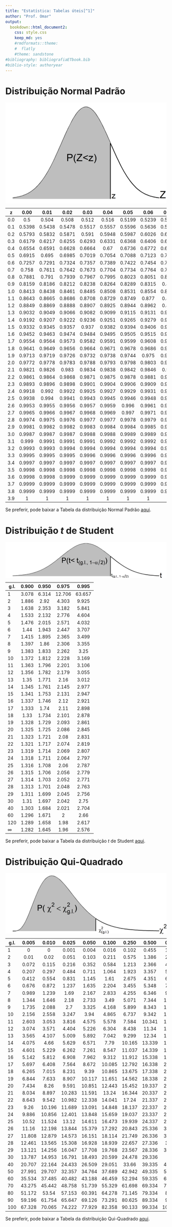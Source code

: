 ```yaml
---
title: "Estatística: Tabelas úteis[^1]"
author: "Prof. Omar"
output: 
  bookdown::html_document2:
    css: style.css
    keep_md: yes  
    #rmdformats::theme:
    #  flatly
    #theme: sandstone
#bibliography: bibliografiaETbook.bib
#biblio-style: authoryear
---
```







[^1]: Este é um arquivo com tabelas úteis. Caso encontre erros, queira fazer comentários, ou trocar uma ideia sobre o artigo, por favor, me escreva: omarcnpereiraead@gmail.com

# Distribuição Normal Padrão


<img src="Figuras1/nz-1.png" style="display: block; margin: auto;" />





| z   |   0.00   |   0.01   |   0.02   |   0.03   |   0.04   |   0.05   |   0.06   |   0.07   |   0.08   |   0.09   |
|-----|:--------:|:--------:|:--------:|:--------:|:--------:|:--------:|:--------:|:--------:|:--------:|:--------:|
| 0.0 | 0.5 |  0.504 |  0.508 |  0.512 |  0.516 |  0.5199 |  0.5239 |  0.5279 |  0.5319 | 0.5359 |
0.1 |  0.5398  |  0.5438  |  0.5478  |  0.5517  |  0.5557  |  0.5596  |  0.5636  |  0.5675  |  0.5714  |  0.5753  
0.2 |  0.5793  |  0.5832  |  0.5871  |  0.591  |  0.5948  |  0.5987  |  0.6026  |  0.6064  |  0.6103  |  0.6141  
0.3 |  0.6179  |  0.6217  |  0.6255  |  0.6293  |  0.6331  |  0.6368  |  0.6406  |  0.6443  |  0.648  |  0.6517  
0.4 |  0.6554  |  0.6591  |  0.6628  |  0.6664  |  0.67  |  0.6736  |  0.6772  |  0.6808  |  0.6844  |  0.6879  
0.5 |  0.6915  |  0.695  |  0.6985  |  0.7019  |  0.7054  |  0.7088  |  0.7123  |  0.7157  |  0.719  |  0.7224  
0.6 |  0.7257  |  0.7291  |  0.7324  |  0.7357  |  0.7389  |  0.7422  |  0.7454  |  0.7486  |  0.7517  |  0.7549  
0.7 |  0.758  |  0.7611  |  0.7642  |  0.7673  |  0.7704  |  0.7734  |  0.7764  |  0.7794  |  0.7823  |  0.7852  
0.8 |  0.7881  |  0.791  |  0.7939  |  0.7967  |  0.7995  |  0.8023  |  0.8051  |  0.8078  |  0.8106  |  0.8133  
0.9 |  0.8159  |  0.8186  |  0.8212  |  0.8238  |  0.8264  |  0.8289  |  0.8315  |  0.834  |  0.8365  |  0.8389  
1.0 |  0.8413  |  0.8438  |  0.8461  |  0.8485  |  0.8508  |  0.8531  |  0.8554  |  0.8577  |  0.8599  |  0.8621  
1.1 |  0.8643  |  0.8665  |  0.8686  |  0.8708  |  0.8729  |  0.8749  |  0.877  |  0.879  |  0.881  |  0.883  
1.2 |  0.8849  |  0.8869  |  0.8888  |  0.8907  |  0.8925  |  0.8944  |  0.8962  |  0.898  |  0.8997  |  0.9015  
1.3 |  0.9032  |  0.9049  |  0.9066  |  0.9082  |  0.9099  |  0.9115  |  0.9131  |  0.9147  |  0.9162  |  0.9177  
1.4 |  0.9192  |  0.9207  |  0.9222  |  0.9236  |  0.9251  |  0.9265  |  0.9279  |  0.9292  |  0.9306  |  0.9319  
1.5 |  0.9332  |  0.9345  |  0.9357  |  0.937  |  0.9382  |  0.9394  |  0.9406  |  0.9418  |  0.9429  |  0.9441  
1.6 |  0.9452  |  0.9463  |  0.9474  |  0.9484  |  0.9495  |  0.9505  |  0.9515  |  0.9525  |  0.9535  |  0.9545  
1.7 |  0.9554  |  0.9564  |  0.9573  |  0.9582  |  0.9591  |  0.9599  |  0.9608  |  0.9616  |  0.9625  |  0.9633  
1.8 |  0.9641  |  0.9649  |  0.9656  |  0.9664  |  0.9671  |  0.9678  |  0.9686  |  0.9693  |  0.9699  |  0.9706  
1.9 |  0.9713  |  0.9719  |  0.9726  |  0.9732  |  0.9738  |  0.9744  |  0.975  |  0.9756  |  0.9761  |  0.9767  
2.0 |  0.9772  |  0.9778  |  0.9783  |  0.9788  |  0.9793  |  0.9798  |  0.9803  |  0.9808  |  0.9812  |  0.9817  
2.1 |  0.9821  |  0.9826  |  0.983  |  0.9834  |  0.9838  |  0.9842  |  0.9846  |  0.985  |  0.9854  |  0.9857  
2.2 |  0.9861  |  0.9864  |  0.9868  |  0.9871  |  0.9875  |  0.9878  |  0.9881  |  0.9884  |  0.9887  |  0.989  
2.3 |  0.9893  |  0.9896  |  0.9898  |  0.9901  |  0.9904  |  0.9906  |  0.9909  |  0.9911  |  0.9913  |  0.9916  
2.4 |  0.9918  |  0.992  |  0.9922  |  0.9925  |  0.9927  |  0.9929  |  0.9931  |  0.9932  |  0.9934  |  0.9936  
2.5 |  0.9938  |  0.994  |  0.9941  |  0.9943  |  0.9945  |  0.9946  |  0.9948  |  0.9949  |  0.9951  |  0.9952  
2.6 |  0.9953  |  0.9955  |  0.9956  |  0.9957  |  0.9959  |  0.996  |  0.9961  |  0.9962  |  0.9963  |  0.9964  
2.7 |  0.9965  |  0.9966  |  0.9967  |  0.9968  |  0.9969  |  0.997  |  0.9971  |  0.9972  |  0.9973  |  0.9974  
2.8 |  0.9974  |  0.9975  |  0.9976  |  0.9977  |  0.9977  |  0.9978  |  0.9979  |  0.9979  |  0.998  |  0.9981  
2.9 |  0.9981  |  0.9982  |  0.9982  |  0.9983  |  0.9984  |  0.9984  |  0.9985  |  0.9985  |  0.9986  |  0.9986  
3.0 |  0.9987  |  0.9987  |  0.9987  |  0.9988  |  0.9988  |  0.9989  |  0.9989  |  0.9989  |  0.999  |  0.999  
3.1 |  0.999  |  0.9991  |  0.9991  |  0.9991  |  0.9992  |  0.9992  |  0.9992  |  0.9992  |  0.9993  |  0.999  
3.2 |  0.9993  |  0.9993  |  0.9994  |  0.9994  |  0.9994  |  0.9994  |  0.9994  |  0.9995  |  0.9995  |  0.9995  
3.3 |  0.9995  |  0.9995  |  0.9995  |  0.9996  |  0.9996  |  0.9996  |  0.9996  |  0.9996  |  0.9996  |  0.9997  
3.4 |  0.9997  |  0.9997  |  0.9997  |  0.9997  |  0.9997  |  0.9997  |  0.9997  |  0.9997  |  0.9997  |  0.9998  
3.5 |  0.9998  |  0.9998  |  0.9998  |  0.9998  |  0.9998  |  0.9998  |  0.9998  |  0.9998  |  0.9998  |  0.9998  
3.6 |  0.9998  |  0.9998  |  0.9999  |  0.9999  |  0.9999  |  0.9999  |  0.9999  |  0.9999  |  0.9999  |  0.9999  
3.7 |  0.9999  |  0.9999  |  0.9999  |  0.9999  |  0.9999  |  0.9999  |  0.9999  |  0.9999  |  0.9999  |  0.9999  
3.8 |  0.9999  |  0.9999  |  0.9999  |  0.9999  |  0.9999  |  0.9999  |  0.9999  |  0.9999  |  0.9999  |  0.9999  
3.9 |  1  |  1  |  1  |  1  |  1  |  1  |  1  |  1  |  1  |  1


Se preferir, pode baixar a Tabela da distribuição Normal Padrão  [aqui](https://github.com/OmarEAD/Website/blob/main/TabelasPDF/TNormPad.pdf).


# Distribuição $t$ de Student

<!-- \begin{center} -->
<!-- Os valores tabelados correspondem aos pontos $x$ tais que $P(t_{g.l.} \leq x)$. -->
<!-- \end{center} -->



<img src="Figuras1/nt-1.png" style="display: block; margin: auto;" />







| g.l.   |   0.900   |   0.950   |   0.975   |   0.995   |
|-----|:--------:|:--------:|:--------:|:--------:|
| 1 |  3.078 |  6.314 |  12.706 | 63.657 |
| 2 |  1.886  |  2.92  |  4.303  |  9.925  
| 3 |  1.638  |  2.353  |  3.182  |  5.841
| 4 |  1.533  |  2.132  |  2.776  |  4.604
| 5 |  1.476  |  2.015  |  2.571  |  4.032
| 6 |  1.44  |  1.943  |  2.447  |  3.707
| 7 |  1.415  |  1.895  |  2.365  |  3.499
| 8 |  1.397  |  1.86  |  2.306  |  3.355
| 9 |  1.383  |  1.833  |  2.262  |  3.25
| 10 |  1.372  |  1.812  |  2.228  |  3.169
| 11 |  1.363  |  1.796  |  2.201  |  3.106
| 12 |  1.356  |  1.782  |  2.179  |  3.055
| 13 |  1.35  |  1.771  |  2.16  |  3.012
| 14 |  1.345  |  1.761  |  2.145  |  2.977
| 15 |  1.341  |  1.753  |  2.131  |  2.947
| 16 |  1.337  |  1.746  |  2.12  |  2.921
| 17 |  1.333  |  1.74  |  2.11  |  2.898
| 18 |  1.33  |  1.734  |  2.101  |  2.878
| 19 |  1.328  |  1.729  |  2.093  |  2.861
| 20 |  1.325  |  1.725  |  2.086  |  2.845
| 21 |  1.323  |  1.721  |  2.08  |  2.831
| 22 |  1.321  |  1.717  |  2.074  |  2.819
| 23 |  1.319  |  1.714  |  2.069  |  2.807
| 24 |  1.318  |  1.711  |  2.064  |  2.797
| 25 |  1.316  |  1.708  |  2.06  |  2.787
| 26 |  1.315  |  1.706  |  2.056  |  2.779
| 27 |  1.314  |  1.703  |  2.052  |  2.771
| 28 |  1.313  |  1.701  |  2.048  |  2.763
| 29 |  1.311  |  1.699  |  2.045  |  2.756
| 30 |  1.31  |  1.697  |  2.042  |  2.75
| 40 |  1.303  |  1.684  |  2.021  |  2.704
| 60 |  1.296  |  1.671  |  2  |  2.66
| 120 |  1.289  |  1.658  |  1.98  |  2.617
| $\infty$ |  1.282  |  1.645  |  1.96  |  2.576



Se preferir, pode baixar a Tabela da distribuição $t$ de Student  [aqui](https://github.com/OmarEAD/Website/blob/main/TabelasPDF/tStudent.pdf).

# Distribuição Qui-Quadrado


<img src="Figuras1/nc-1.png" style="display: block; margin: auto;" />





| g.l.   |   0.005   |   0.010   |   0.025   |   0.050   |   0.100   |   0.250   |   0.500   |   0.750   |   0.900   |   0.950   |   0.975   |   0.990   |   0.995   |
|-----|:--------:|:--------:|:--------:|:--------:|:--------:|:--------:|:--------:|:--------:|:--------:|:--------:|:--------:|:--------:|:--------:|
| 1 | 0 |  0 |  0.001 |  0.004 |  0.016 |  0.102 |  0.455 |  1.323 |  2.706 |  3.841 |  5.024 |  6.635 | 7.879 |
2 |  0.01  |  0.02  |  0.051  |  0.103  |  0.211 |  0.575 |  1.386 |  2.773  |  4.605  |  5.991  |  7.378  |  9.21  |  10.597  
3 |  0.072  |  0.115  |  0.216  |  0.352  |  0.584 |  1.213 |  2.366 |  4.108  |  6.251  |  7.815  |  9.348  |  11.345  |  12.838  
4 |  0.207  |  0.297 |  0.484 |  0.711 |  1.064  |  1.923  |  3.357  |  5.385  |  7.779  |  9.488 |  11.143 |  13.277  |  14.86
5 |  0.412  |  0.554  |  0.831  |  1.145  |  1.61  |  2.675 |  4.351 |  6.626 |  9.236  |  11.07  |  12.833  |  15.086  |  16.75  
6 |  0.676  |  0.872  |  1.237  |  1.635  |  2.204  |  3.455 |  5.348 |  7.841 |  10.645  |  12.592  |  14.449  |  16.812  |  18.548  
7 |  0.989  |  1.239 |  1.69 |  2.167 |  2.833 |  4.255  |  6.346  |  9.037  |  12.017  |  14.067  |  16.013 |  18.475 |  20.278  
8 |  1.344  |  1.646  |  2.18  |  2.733  |  3.49  |  5.071 |  7.344 |  10.219 |  13.362  |  15.507  |  17.535  |  20.09  |  21.955  
9 |  1.735  |  2.088  |  2.7  |  3.325  |  4.168  |  5.899 |  8.343 |  11.389 |  14.684  |  16.919  |  19.023  |  21.666  |  23.589  
10 |  2.156  |  2.558 |  3.247 |  3.94 |  4.865 |  6.737  |  9.342  |  12.549  |  15.987  |  18.307  |  20.483 |  23.209 |  25.188
11 | 2.603 |  3.053 |  3.816 |  4.575 |  5.578 |  7.584 |  10.341 |  13.701 |  17.275 |  19.675 |  21.92 |  24.725 | 26.757 |
12 |  3.074  |  3.571  |  4.404  |  5.226  |  6.304 |  8.438 |  11.34 |  14.845  |  18.549  |  21.026  |  23.337  |  26.217  |  28.3  
13 |  3.565  |  4.107  |  5.009  |  5.892  |  7.042 |  9.299 |  12.34 |  15.984  |  19.812  |  22.362  |  24.736  |  27.688  |  29.819  
14 |  4.075  |  4.66 |  5.629 |  6.571 |  7.79  |  10.165  |  13.339  |  17.117  |  21.064  |  23.685 |  26.119 |  29.141  |  31.319
15 |  4.601  |  5.229  |  6.262  |  7.261  |  8.547  |  11.037 |  14.339 |  18.245 |  22.307  |  24.996  |  27.488  |  30.578  |  32.801  
16 |  5.142  |  5.812  |  6.908  |  7.962  |  9.312  |  11.912 |  15.338 |  19.369 |  23.542  |  26.296  |  28.845  |  32  |  34.267 
17 |  5.697  |  6.408 |  7.564 |  8.672 |  10.085 |  12.792  |  16.338  |  20.489  |  24.769  |  27.587  |  30.191 |  33.409 |  35.718  
18 |  6.265  |  7.015  |  8.231  |  9.39  |  10.865  |  13.675 |  17.338 |  21.605 |  25.989  |  28.869  |  31.526  |  34.805  |  37.156  
19 |  6.844  |  7.633  |  8.907  |  10.117  |  11.651  |  14.562 |  18.338 |  22.718 |  27.204  |  30.144  |  32.852  |  36.191  |  38.582  
20 |  7.434  |  8.26 |  9.591 |  10.851 |  12.443 |  15.452  |  19.337  |  23.828  |  28.412  |  31.41  |  34.17 |  37.566 |  39.997
21 | 8.034 |  8.897 |  10.283 |  11.591 |  13.24 |  16.344 |  20.337 |  24.935 |  29.615 |  32.671 |  35.479 |  38.932 | 41.401 |
22 |  8.643  |  9.542  |  10.982  |  12.338  |  14.041 |  17.24 |  21.337 |  26.039  |  30.813  |  33.924  |  36.781  |  40.289  |  42.796  
23 |  9.26  |  10.196  |  11.689  |  13.091  |  14.848 |  18.137 |  22.337 |  27.141  |  32.007  |  35.172  |  38.076  |  41.638  |  44.181  
24 |  9.886 |  10.856 |  12.401 |  13.848 |  15.659  |  19.037  |  23.337  |  28.241  |  33.196  |  36.415 |  39.364 |  42.98  |  45.559  
25 |  10.52  |  11.524  |  13.12  |  14.611  |  16.473 |  19.939 |  24.337 |  29.339  |  34.382  |  37.652  |  40.646  |  44.314  |  46.928 
26 |  11.16  |  12.198  |  13.844  |  15.379  |  17.292 |  20.843 |  25.336 |  30.435  |  35.563  |  38.885  |  41.923  |  45.642  |  48.29  
27 |  11.808 |  12.879 |  14.573 |  16.151 |  18.114  |  21.749  |  26.336  |  31.528  |  36.741  |  40.113 |  43.195  |  46.963  |  49.645   
28 |  12.461 |  13.565 |  15.308 |  16.928 |  18.939 |  22.657 |  27.336 |  32.62 |  37.916 |  41.337 |  44.461 | 48.278 |  50.993  
29 |  13.121  |  14.256  |  16.047  |  17.708 |  19.768 |  23.567 |  28.336  |  33.711  |  39.087  |  42.557  |  45.722  |  49.588  |  52.336  
30 |  13.787  |  14.953  |  16.791  |  18.493 |  20.599 |  24.478 |  29.336  |  34.8  |  40.256  |  43.773  |  46.979  |  50.892  |  53.672  
40 |  20.707 |  22.164 |  24.433 |  26.509  |  29.051  |  33.66  |  39.335  |  45.616  |  51.805 |  55.758 |  59.342  |  63.691 |  66.766 
50 |  27.991  |  29.707  |  32.357  |  34.764  |  37.689 |  42.942 |  49.335 |  56.334  |  63.167  |  67.505  |  71.42  |  76.154  |  79.49 
60 |  35.534  |  37.485  |  40.482  |  43.188  |  46.459 |  52.294 |  59.335 |  66.981  |  74.397  |  79.082  |  83.298  |  88.379  |  91.952  
70 |  43.275 |  45.442 |  48.758 |  51.739 |  55.329  |  61.698  |  69.334  |  77.577  |  85.527  |  90.531 |  95.023 |  100.425  |  104.215  
80 |  51.172  |  53.54  |  57.153  |  60.391  |  64.278 |  71.145 |  79.334 |  88.13  |  96.578  |  101.879  |  106.629  |  112.329  |  116.321 
90 |  59.196  |  61.754  |  65.647  |  69.126  |  73.291 |  80.625 |  89.334 |  98.65  |  107.565  |  113.145  |  118.136  |  124.116  |  128.299  
100 |  67.328 |  70.065 |  74.222 |  77.929 |  82.358  |  90.133  |  99.334  |  109.141  |  118.498  |  124.342 |  129.561  |  135.807  |  140.169   

Se preferir, pode baixar a Tabela da distribuição Qui-Quadrado [aqui](https://github.com/OmarEAD/Website/blob/main/TabelasPDF/QuiQuadrado.pdf).






